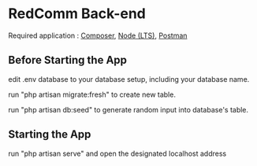 # RedComm Back-end

Required application :
[Composer](https://getcomposer.org), [Node (LTS)](https://nodejs.org/en), [Postman](https://www.postman.com/downloads/)

## Before Starting the App

edit .env database to your database setup, including your database name.

run "php artisan migrate:fresh" to create new table.

run "php artisan db:seed" to generate random input into database's table.

## Starting the App

run "php artisan serve" and open the designated localhost address
